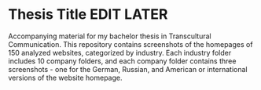 Thesis Title EDIT LATER
=======================
Accompanying material for my bachelor thesis in Transcultural Communication. This repository contains screenshots of the homepages of 150 analyzed websites, categorized by industry. Each industry folder includes 10 company folders, and each company folder contains three screenshots - one for the German, Russian, and American or international versions of the website homepage.
